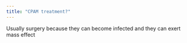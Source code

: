 ```yaml
---
title: "CPAM treatment?"
---
```

Usually surgery because they can become infected and they can exert mass effect

